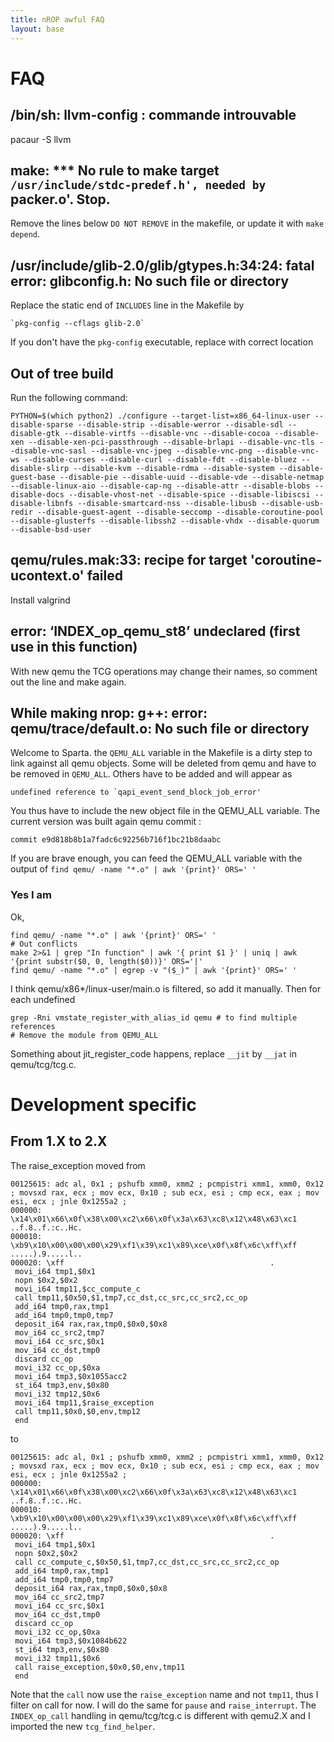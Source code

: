 ```yaml
---
title: nROP awful FAQ
layout: base
---
```


# FAQ

## /bin/sh: llvm-config : commande introuvable

pacaur -S llvm

## make: *** No rule to make target `/usr/include/stdc-predef.h', needed by `packer.o'.  Stop.

Remove the lines below `DO NOT REMOVE` in the makefile, or update it with `make depend`.

## /usr/include/glib-2.0/glib/gtypes.h:34:24: fatal error: glibconfig.h: No such file or directory

Replace the static end of `INCLUDES` line in the Makefile by

    `pkg-config --cflags glib-2.0`

If you don't have the `pkg-config` executable, replace with correct location

## Out of tree build

Run the following command:

    PYTHON=$(which python2) ./configure --target-list=x86_64-linux-user --disable-sparse --disable-strip --disable-werror --disable-sdl --disable-gtk --disable-virtfs --disable-vnc --disable-cocoa --disable-xen --disable-xen-pci-passthrough --disable-brlapi --disable-vnc-tls --disable-vnc-sasl --disable-vnc-jpeg --disable-vnc-png --disable-vnc-ws --disable-curses --disable-curl --disable-fdt --disable-bluez --disable-slirp --disable-kvm --disable-rdma --disable-system --disable-guest-base --disable-pie --disable-uuid --disable-vde --disable-netmap --disable-linux-aio --disable-cap-ng --disable-attr --disable-blobs --disable-docs --disable-vhost-net --disable-spice --disable-libiscsi --disable-libnfs --disable-smartcard-nss --disable-libusb --disable-usb-redir --disable-guest-agent --disable-seccomp --disable-coroutine-pool --disable-glusterfs --disable-libssh2 --disable-vhdx --disable-quorum --disable-bsd-user

## qemu/rules.mak:33: recipe for target 'coroutine-ucontext.o' failed

Install valgrind

## error: ‘INDEX_op_qemu_st8’ undeclared (first use in this function)

With new qemu the TCG operations may change their names, so comment out the line and make again.

## While making nrop: g++: error: qemu/trace/default.o: No such file or directory

Welcome to Sparta. the `QEMU_ALL` variable in the Makefile is a dirty step to link against all qemu objects. Some will be deleted from qemu and have to be removed in `QEMU_ALL`. Others have to be added and will appear as 

    undefined reference to `qapi_event_send_block_job_error'

You thus have to include the new object file in the QEMU_ALL variable. The current version was built again qemu commit :

    commit e9d818b8b1a7fadc6c92256b716f1bc21b8daabc

If you are brave enough, you can feed the QEMU_ALL variable with the output of `find qemu/ -name "*.o" | awk '{print}' ORS=' '`

### Yes I am

Ok,

    find qemu/ -name "*.o" | awk '{print}' ORS=' '
    # Out conflicts
    make 2>&1 | grep "In function" | awk '{ print $1 }' | uniq | awk '{print substr($0, 0, length($0))}' ORS='|'
    find qemu/ -name "*.o" | egrep -v "($_)" | awk '{print}' ORS=' '

I think qemu/x86*/linux-user/main.o is filtered, so add it manually. Then for each undefined

    grep -Rni vmstate_register_with_alias_id qemu # to find multiple references
    # Remove the module from QEMU_ALL

Something about jit_register_code happens, replace `__jit` by `__jat` in qemu/tcg/tcg.c.

# Development specific

## From 1.X to 2.X

The raise_exception moved from 

    00125615: adc al, 0x1 ; pshufb xmm0, xmm2 ; pcmpistri xmm1, xmm0, 0x12 ; movsxd rax, ecx ; mov ecx, 0x10 ; sub ecx, esi ; cmp ecx, eax ; mov esi, ecx ; jnle 0x1255a2 ;
    000000: \x14\x01\x66\x0f\x38\x00\xc2\x66\x0f\x3a\x63\xc8\x12\x48\x63\xc1 ..f.8..f.:c..Hc.
    000010: \xb9\x10\x00\x00\x00\x29\xf1\x39\xc1\x89\xce\x0f\x8f\x6c\xff\xff .....).9.....l..
    000020: \xff                                              .
     movi_i64 tmp1,$0x1
     nopn $0x2,$0x2
     movi_i64 tmp11,$cc_compute_c
     call tmp11,$0x50,$1,tmp7,cc_dst,cc_src,cc_src2,cc_op
     add_i64 tmp0,rax,tmp1
     add_i64 tmp0,tmp0,tmp7
     deposit_i64 rax,rax,tmp0,$0x0,$0x8
     mov_i64 cc_src2,tmp7
     movi_i64 cc_src,$0x1
     mov_i64 cc_dst,tmp0
     discard cc_op
     movi_i32 cc_op,$0xa
     movi_i64 tmp3,$0x1055acc2
     st_i64 tmp3,env,$0x80
     movi_i32 tmp12,$0x6
     movi_i64 tmp11,$raise_exception
     call tmp11,$0x0,$0,env,tmp12
     end 

to

    00125615: adc al, 0x1 ; pshufb xmm0, xmm2 ; pcmpistri xmm1, xmm0, 0x12 ; movsxd rax, ecx ; mov ecx, 0x10 ; sub ecx, esi ; cmp ecx, eax ; mov esi, ecx ; jnle 0x1255a2 ;
    000000: \x14\x01\x66\x0f\x38\x00\xc2\x66\x0f\x3a\x63\xc8\x12\x48\x63\xc1 ..f.8..f.:c..Hc.
    000010: \xb9\x10\x00\x00\x00\x29\xf1\x39\xc1\x89\xce\x0f\x8f\x6c\xff\xff .....).9.....l..
    000020: \xff                                              .
     movi_i64 tmp1,$0x1
     nopn $0x2,$0x2
     call cc_compute_c,$0x50,$1,tmp7,cc_dst,cc_src,cc_src2,cc_op
     add_i64 tmp0,rax,tmp1
     add_i64 tmp0,tmp0,tmp7
     deposit_i64 rax,rax,tmp0,$0x0,$0x8
     mov_i64 cc_src2,tmp7
     movi_i64 cc_src,$0x1
     mov_i64 cc_dst,tmp0
     discard cc_op
     movi_i32 cc_op,$0xa
     movi_i64 tmp3,$0x1084b622
     st_i64 tmp3,env,$0x80
     movi_i32 tmp11,$0x6
     call raise_exception,$0x0,$0,env,tmp11
     end

Note that the `call` now use the `raise_exception` name and not `tmp11`, thus I filter on call for now. I will do the same for `pause` and `raise_interrupt`. The `INDEX_op_call` handling in qemu/tcg/tcg.c is different with qemu2.X and I imported the new `tcg_find_helper`.
